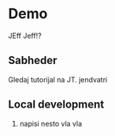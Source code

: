 # Demo

JEff Jeff!?

## Sabheder

  Gledaj tutorijal na JT.
  jendvatri

  ## Local development

  1. napisi nesto vla vla